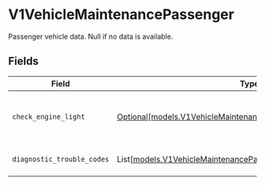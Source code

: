 # V1VehicleMaintenancePassenger

Passenger vehicle data. Null if no data is available.


## Fields

| Field                                                                                                                                | Type                                                                                                                                 | Required                                                                                                                             | Description                                                                                                                          |
| ------------------------------------------------------------------------------------------------------------------------------------ | ------------------------------------------------------------------------------------------------------------------------------------ | ------------------------------------------------------------------------------------------------------------------------------------ | ------------------------------------------------------------------------------------------------------------------------------------ |
| `check_engine_light`                                                                                                                 | [Optional[models.V1VehicleMaintenancePassengerCheckEngineLight]](../models/v1vehiclemaintenancepassengercheckenginelight.md)         | :heavy_minus_sign:                                                                                                                   | Passenger vehicle check engine light.                                                                                                |
| `diagnostic_trouble_codes`                                                                                                           | List[[models.V1VehicleMaintenancePassengerDiagnosticTroubleCodes](../models/v1vehiclemaintenancepassengerdiagnostictroublecodes.md)] | :heavy_minus_sign:                                                                                                                   | Passenger vehicle DTCs.                                                                                                              |